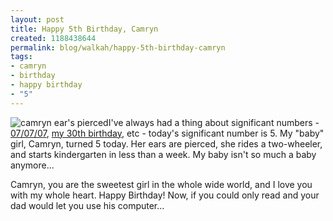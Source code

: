 ```yaml
--- 
layout: post
title: Happy 5th Birthday, Camryn
created: 1188438644
permalink: blog/walkah/happy-5th-birthday-camryn
tags: 
- camryn
- birthday
- happy birthday
- "5"
---
```

<p><img src="http://farm2.static.flickr.com/1150/1217848261_61198a9c8a_m.jpg" alt="camryn ear's pierced" class="right" />I've always had a thing about significant numbers - <a href="http://walkah.net/blog/walkah/happy-07-07-07">07/07/07</a>, <a href="http://walkah.net/blog/walkah/thirty">my 30th birthday</a>, etc - today's significant number is 5. My "baby" girl, Camryn, turned 5 today. Her ears are pierced, she rides a two-wheeler, and starts kindergarten in less than a week. My baby isn't so much a baby anymore...</p>
<p>Camryn, you are the sweetest girl in the whole wide world, and I love you with my whole heart. Happy Birthday! Now, if you could only read and your dad would let you use his computer...</p>
